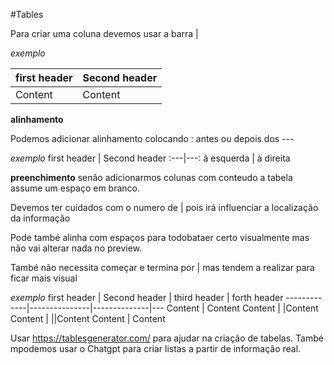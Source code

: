 #Tables

Para criar uma coluna devemos usar a barra |

*exemplo*

first header | Second header
---|---
Content | Content

**alinhamento**

Podemos adicionar alinhamento colocando : antes ou depois dos ---

*exemplo*
first header | Second header
:---|---:
à esquerda | à direita

**preenchimento**
senão adicionarmos colunas com conteudo a tabela assume um espaço em branco.

Devemos ter cuidados com o numero de | pois irá influenciar a localização da informação

Pode també alinha com espaços para todobataer certo visualmente mas não vai alterar nada no preview.

També não necessita começar e termina por | mas tendem a realizar para ficar mais visual

*exemplo*
first header | Second header | third header | forth header
-------------|---------------|--------------|---
Content      | Content
Content      | |Content
Content      | ||Content
Content      | Content

Usar https://tablesgenerator.com/ para ajudar na criação de tabelas.
També mpodemos usar o Chatgpt para criar listas a partir de informação real.

